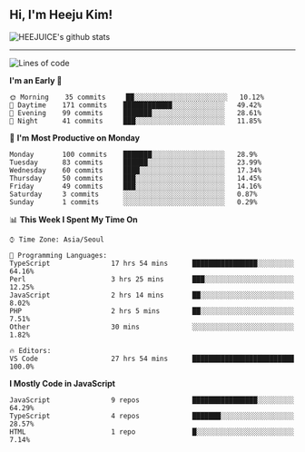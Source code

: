 ## Hi, I'm Heeju Kim!

![HEEJUICE's github stats](https://github-readme-stats.vercel.app/api?username=HEEJUICE&show_icons=true)

---
<!--START_SECTION:waka-->
![Lines of code](https://img.shields.io/badge/From%20Hello%20World%20I%27ve%20Written-19.5%20million%20lines%20of%20code-blue)

**I'm an Early 🐤** 

```text
🌞 Morning    35 commits     ██░░░░░░░░░░░░░░░░░░░░░░░   10.12% 
🌆 Daytime    171 commits    ████████████░░░░░░░░░░░░░   49.42% 
🌃 Evening    99 commits     ███████░░░░░░░░░░░░░░░░░░   28.61% 
🌙 Night      41 commits     ███░░░░░░░░░░░░░░░░░░░░░░   11.85%

```
📅 **I'm Most Productive on Monday** 

```text
Monday       100 commits    ███████░░░░░░░░░░░░░░░░░░   28.9% 
Tuesday      83 commits     ██████░░░░░░░░░░░░░░░░░░░   23.99% 
Wednesday    60 commits     ████░░░░░░░░░░░░░░░░░░░░░   17.34% 
Thursday     50 commits     ███░░░░░░░░░░░░░░░░░░░░░░   14.45% 
Friday       49 commits     ███░░░░░░░░░░░░░░░░░░░░░░   14.16% 
Saturday     3 commits      ░░░░░░░░░░░░░░░░░░░░░░░░░   0.87% 
Sunday       1 commits      ░░░░░░░░░░░░░░░░░░░░░░░░░   0.29%

```


📊 **This Week I Spent My Time On** 

```text
⌚︎ Time Zone: Asia/Seoul

💬 Programming Languages: 
TypeScript               17 hrs 54 mins      ████████████████░░░░░░░░░   64.16% 
Perl                     3 hrs 25 mins       ███░░░░░░░░░░░░░░░░░░░░░░   12.25% 
JavaScript               2 hrs 14 mins       ██░░░░░░░░░░░░░░░░░░░░░░░   8.02% 
PHP                      2 hrs 5 mins        ██░░░░░░░░░░░░░░░░░░░░░░░   7.51% 
Other                    30 mins             ░░░░░░░░░░░░░░░░░░░░░░░░░   1.82%

🔥 Editors: 
VS Code                  27 hrs 54 mins      █████████████████████████   100.0%

```

**I Mostly Code in JavaScript** 

```text
JavaScript               9 repos             ████████████████░░░░░░░░░   64.29% 
TypeScript               4 repos             ███████░░░░░░░░░░░░░░░░░░   28.57% 
HTML                     1 repo              █░░░░░░░░░░░░░░░░░░░░░░░░   7.14%

```



<!--END_SECTION:waka-->

